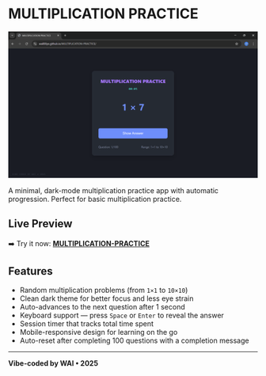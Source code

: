 # MULTIPLICATION PRACTICE

![Preview](preview.png) <!-- Add a screenshot later -->

A minimal, dark-mode multiplication practice app with automatic progression. Perfect for basic multiplication practice.

## Live Preview
➡️ Try it now:  <a href="https:///wail00ps.github.io/MULTIPLICATION-PRACTICE/" target="_blank"><strong>MULTIPLICATION-PRACTICE</strong></a></p>

## Features
- Random multiplication problems (from `1×1` to `10×10`)
- Clean dark theme for better focus and less eye strain
- Auto-advances to the next question after 1 second
- Keyboard support — press `Space` or `Enter` to reveal the answer
- Session timer that tracks total time spent
- Mobile-responsive design for learning on the go
- Auto-reset after completing 100 questions with a completion message

---

**Vibe-coded by WAI • 2025**
